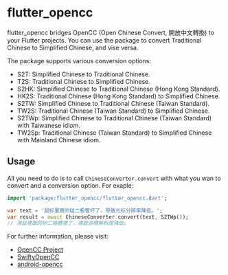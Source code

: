 # flutter_opencc

flutter_opencc bridges OpenCC (Open Chinese Convert, 開放中文轉換) to your
Flutter projects. You can use the package to convert Traditional Chinese to
Simplified Chinese, and vise versa.

The package supports various conversion options:

- S2T: Simplified Chinese to Traditional Chinese.
- T2S: Traditional Chinese to Simplified Chinese.
- S2HK: Simplified Chinese to Traditional Chinese (Hong Kong Standard).
- HK2S: Traditional Chinese (Hong Kong Standard) to Simplified Chinese.
- S2TW: Simplified Chinese to Traditional Chinese (Taiwan Standard).
- TW2S: Traditional Chinese (Taiwan Standard) to Simplified Chinese.
- S2TWp: Simplified Chinese to Traditional Chinese (Taiwan Standard) with Taiwanese idiom.
- TW2Sp: Traditional Chinese (Taiwan Standard) to Simplified Chinese with Mainland Chinese idiom.

## Usage

All you need to do is to call `ChineseConverter.convert` with what you wan to
convert and a conversion option. For exaple:

``` dart
import 'package:flutter_opencc/flutter_opencc.dart';

var text = '鼠标里面的硅二极管坏了，导致光标分辨率降低。';
var result = await ChineseConverter.convert(text, S2TWp());
// 滑鼠裡面的矽二極體壞了，導致游標解析度降低。
```

For further information, please visit:

- [OpenCC Project](https://github.com/BYVoid/OpenCC)
- [SwiftyOpenCC](https://github.com/ddddxxx/SwiftyOpenCC)
- [android-opencc](https://github.com/qichuan/android-opencc)
